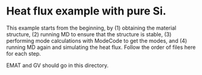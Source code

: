 # Heat flux example with pure Si.

This example starts from the beginning, by (1) obtaining the material structure, (2) running MD to ensure that the structure is stable, (3) performing mode calculations with ModeCode to get the modes, and (4) running MD again and simulating the heat flux. Follow the order of files here for each step.

EMAT and GV should go in this directory.
